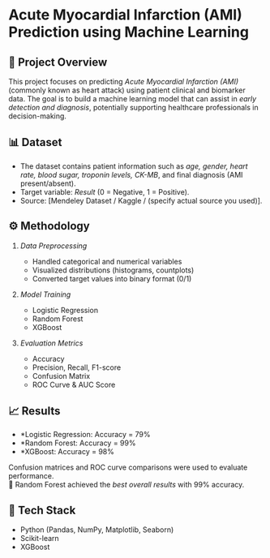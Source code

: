 # Acute Myocardial Infarction (AMI) Prediction using Machine Learning

## 📖 Project Overview
This project focuses on predicting *Acute Myocardial Infarction (AMI)* (commonly known as heart attack) using patient clinical and biomarker data. The goal is to build a machine learning model that can assist in *early detection and diagnosis*, potentially supporting healthcare professionals in decision-making.


## 📊 Dataset
- The dataset contains patient information such as *age, gender, heart rate, blood sugar, troponin levels, CK-MB*, and final diagnosis (AMI present/absent).
- Target variable: *Result* (0 = Negative, 1 = Positive).
- Source: [Mendeley Dataset / Kaggle / (specify actual source you used)].


## ⚙ Methodology
1. *Data Preprocessing*
   - Handled categorical and numerical variables
   - Visualized distributions (histograms, countplots)
   - Converted target values into binary format (0/1)

2. *Model Training*
   - Logistic Regression
   - Random Forest
   - XGBoost

3. *Evaluation Metrics*
   - Accuracy
   - Precision, Recall, F1-score
   - Confusion Matrix
   - ROC Curve & AUC Score


## 📈 Results
- *Logistic Regression: Accuracy = 79%
- *Random Forest: Accuracy = 99%
- *XGBoost: Accuracy = 98%

Confusion matrices and ROC curve comparisons were used to evaluate performance.  
📌 Random Forest achieved the *best overall results* with 99% accuracy.


## 🚀 Tech Stack
- Python (Pandas, NumPy, Matplotlib, Seaborn)
- Scikit-learn
- XGBoost
